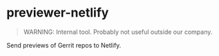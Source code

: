 
# previewer-netlify

> WARNING: Internal tool. Probably not useful outside our company.

Send previews of Gerrit repos to Netlify.
